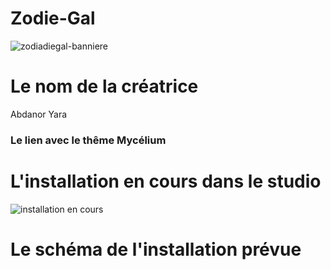 # Zodie-Gal
![zodiadiegal-banniere](https://user-images.githubusercontent.com/112189526/221242871-8dab8233-f6dd-4172-9a8a-b38108713f8c.png)

# Le nom de la créatrice
Abdanor Yara

### Le lien avec le thême Mycélium

# L'installation en cours dans le studio
![installation en cours](https://github.com/MeganeRanger/H23_V13_inspirations_RANGER/blob/main/Mycelium/Zodie_Gal/media/installation_en_cours.png)

# Le schéma de l'installation prévue



